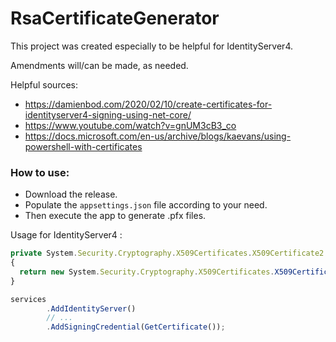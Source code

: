 # RsaCertificateGenerator

This project was created especially to be helpful for IdentityServer4.

Amendments will/can be made, as needed.


Helpful sources:
- https://damienbod.com/2020/02/10/create-certificates-for-identityserver4-signing-using-net-core/
- https://www.youtube.com/watch?v=gnUM3cB3_co
- https://docs.microsoft.com/en-us/archive/blogs/kaevans/using-powershell-with-certificates


### How to use:
- Download the release.
- Populate the `appsettings.json` file according to your need.
- Then execute the app to generate .pfx files.


Usage for IdentityServer4 :

```javascript
private System.Security.Cryptography.X509Certificates.X509Certificate2 GetCertificate()
{
  return new System.Security.Cryptography.X509Certificates.X509Certificate2("./JwtCertificate/rsa_cert.pfx", Configuration["JwtCertificate:Password"]);
}
```

```javascript
services
        .AddIdentityServer()
        // ...
        .AddSigningCredential(GetCertificate());
```
